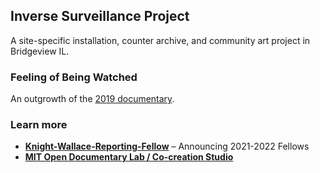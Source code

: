 **Inverse Surveillance Project**  
--
A site-specific installation, counter archive, and community art project in Bridgeview IL. 

### Feeling of Being Watched
An outgrowth of the [2019 documentary](http://www.feelingofbeingwatched.com/).

### Learn more
- **[Knight-Wallace-Reporting-Fellow](https://wallacehouse.umich.edu/announcing-the-2021-2022-knight-wallace-reporting-fellows/)** – Announcing 2021-2022 Fellows
- **[MIT Open Documentary Lab / Co-creation Studio](https://cocreationstudio.mit.edu/assia-boundaoui-and-inverse-surveillance-meet-co-creation-studios-new-fellow/)** 